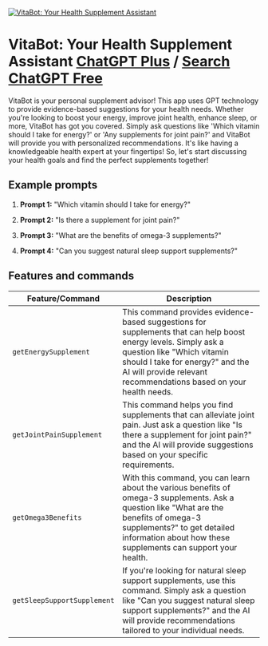 
[![VitaBot: Your Health Supplement Assistant](https://files.oaiusercontent.com/file-8yV6Tfe8WUvkKFkEPvqn8CM0?se=2123-10-17T07%3A20%3A33Z&sp=r&sv=2021-08-06&sr=b&rscc=max-age%3D31536000%2C%20immutable&rscd=attachment%3B%20filename%3DDALL%25C2%25B7E%25202023-11-10%252008.20.21%2520-%2520A%2520friendly%2520and%2520intelligent%2520robot%2520assistant%2520with%2520a%2520round%2520shape%252C%2520embodying%2520health%2520and%2520wellness%252C%2520holding%2520a%2520shield%2520symbolizing%2520protection%2520and%2520a%2520small%2520bott.png&sig=19hZGe4Bc2K2ubnK7uQ4yJk51Pu%2BIZCixH2xHH/DAaI%3D)](https://chat.openai.com/g/g-ekH6cn1Bg-vitabot-your-health-supplement-assistant)

# VitaBot: Your Health Supplement Assistant [ChatGPT Plus](https://chat.openai.com/g/g-ekH6cn1Bg-vitabot-your-health-supplement-assistant) / [Search ChatGPT Free](https://gptcall.net/index.html#/?search=VitaBot%3A%20Your%20Health%20Supplement%20Assistant)

VitaBot is your personal supplement advisor! This app uses GPT technology to provide evidence-based suggestions for your health needs. Whether you're looking to boost your energy, improve joint health, enhance sleep, or more, VitaBot has got you covered. Simply ask questions like 'Which vitamin should I take for energy?' or 'Any supplements for joint pain?' and VitaBot will provide you with personalized recommendations. It's like having a knowledgeable health expert at your fingertips! So, let's start discussing your health goals and find the perfect supplements together!

## Example prompts

1. **Prompt 1:** "Which vitamin should I take for energy?"

2. **Prompt 2:** "Is there a supplement for joint pain?"

3. **Prompt 3:** "What are the benefits of omega-3 supplements?"

4. **Prompt 4:** "Can you suggest natural sleep support supplements?"

## Features and commands

| Feature/Command | Description |
| --- | --- |
| `getEnergySupplement` | This command provides evidence-based suggestions for supplements that can help boost energy levels. Simply ask a question like "Which vitamin should I take for energy?" and the AI will provide relevant recommendations based on your health needs. |
| `getJointPainSupplement` | This command helps you find supplements that can alleviate joint pain. Just ask a question like "Is there a supplement for joint pain?" and the AI will provide suggestions based on your specific requirements. |
| `getOmega3Benefits` | With this command, you can learn about the various benefits of omega-3 supplements. Ask a question like "What are the benefits of omega-3 supplements?" to get detailed information about how these supplements can support your health. |
| `getSleepSupportSupplement` | If you're looking for natural sleep support supplements, use this command. Simply ask a question like "Can you suggest natural sleep support supplements?" and the AI will provide recommendations tailored to your individual needs. |


